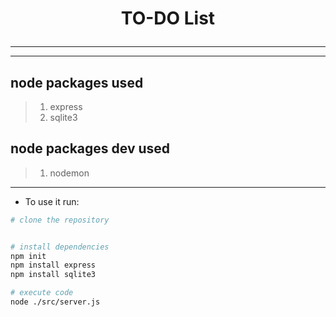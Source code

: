 # <p align="center"> TO-DO List </p> #
---
---
## node packages used ##

>1.  express
>2.  sqlite3

## node packages dev used ##
>1.  nodemon
---
* To use it run:
```bash
# clone the repository


# install dependencies
npm init
npm install express
npm install sqlite3

# execute code
node ./src/server.js
```